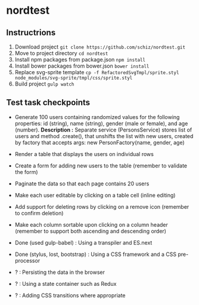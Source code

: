 # nordtest

## Instructrions

1. Download project `git clone https://github.com/schiz/nordtest.git`
2. Move to project directory `cd nordtest` 
3. Install npm packages from package.json `npm install`
4. Install bower packages from bower.json `bower install`
5. Replace svg-sprite template `cp -f RefactoredSvgTmpl/sprite.styl node_modules/svg-sprite/tmpl/css/sprite.styl`
5. Build project `gulp watch`

## Test task checkpoints
- Generate 100 users containing randomized values for the following properties: id (string), name (string), gender (male or female), and age (number). **Description :** Separate service (PersonsService) stores list of users and method .create(), that unshifts the list with new users, created by factory that accepts args: new PersonFactory(name, gender, age)
- Render a table that displays the users on individual rows
- Create a form for adding new users to the table (remember to validate the form)
- Paginate the data so that each page contains 20 users
- Make each user editable by clicking on a table cell (inline editing)
- Add support for deleting rows by clicking on a remove icon (remember to confirm deletion)
- Make each column sortable upon clicking on a column header (remember to support both ascending and descending order)

- Done (used gulp-babel) : Using a transpiler and ES.next
- Done (stylus, lost, bootstrap) : Using a CSS framework and a CSS pre-processor
- ? : Persisting the data in the browser
- ? : Using a state container such as Redux
- ? : Adding CSS transitions where appropriate

